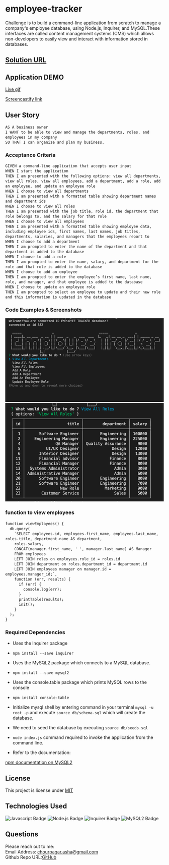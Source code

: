 # employee-tracker
Challenge is to build a command-line application from scratch to manage a company's employee database, using Node.js, Inquirer, and MySQL.These interfaces are called content management systems (CMS) which allows non-developers to easily view and interact with information stored in databases.

## [Solution URL](https://github.com/ashachakre0906/employee-tracker)

## Application DEMO

[Live gif](images/employeeTracker.gif)

[Screencastify link](https://watch.screencastify.com/v/ghrKO2GLVk2NqIsLT3e4)

## User Story
```
AS A business owner
I WANT to be able to view and manage the departments, roles, and employees in my company
SO THAT I can organize and plan my business.
```
### Acceptance Criteria
```
GIVEN a command-line application that accepts user input
WHEN I start the application
THEN I am presented with the following options: view all departments, view all roles, view all employees, add a department, add a role, add an employee, and update an employee role
WHEN I choose to view all departments
THEN I am presented with a formatted table showing department names and department ids
WHEN I choose to view all roles
THEN I am presented with the job title, role id, the department that role belongs to, and the salary for that role
WHEN I choose to view all employees
THEN I am presented with a formatted table showing employee data, including employee ids, first names, last names, job titles, departments, salaries, and managers that the employees report to
WHEN I choose to add a department
THEN I am prompted to enter the name of the department and that department is added to the database
WHEN I choose to add a role
THEN I am prompted to enter the name, salary, and department for the role and that role is added to the database
WHEN I choose to add an employee
THEN I am prompted to enter the employee’s first name, last name, role, and manager, and that employee is added to the database
WHEN I choose to update an employee role
THEN I am prompted to select an employee to update and their new role and this information is updated in the database
```
### Code Examples & Screenshots

<img src ="images/ASCII.png">
<img src ="images/ViewRoles.png">

### function to view employees
```
function viewEmployees() {
  db.query(
    `SELECT employees.id, employees.first_name, employees.last_name, roles.title, department.name AS department, 
    roles.salary, 
    CONCAT(manager.first_name, ' ', manager.last_name) AS Manager 
    FROM employees 
    LEFT JOIN roles on employees.role_id = roles.id 
    LEFT JOIN department on roles.department_id = department.id 
    LEFT JOIN employees manager on manager.id = employees.manager_id;`,
    function (err, results) {
      if (err) {
        console.log(err);
      }
      printTable(results);
      init();
    }
  );
}
```

### Required Dependencies

* Uses the Inquirer package 
 - `npm install --save inquirer`

* Uses the MySQL2 package which connects to a MySQL database.
- `npm install --save mysql2`

* Uses the console.table package which prints MySQL rows to the console
- `npm install console-table`
* Initialize mysql shell by entering command in your terminal `mysql -u root -p` and execute  `source db/schema.sql` which will create the database.
* We need to seed the database by executing `source db/seeds.sql`

* `node index.js` command required to invoke the application from the command line.

* Refer to the documentation:

[npm documentation on MySQL2](https://www.npmjs.com/package/mysql2#installation)

## License
This project is license under [MIT](https://choosealicense.com/licenses/mit/)
## Technologies Used

![Javascript Badge](https://img.shields.io/badge/Javascript-blue.svg)
![Node.js Badge](https://img.shields.io/badge/Node-yellow.svg)
![Inquirer Badge](https://img.shields.io/badge/Inquirer-orange.svg)
![MySQL2 Badge](https://img.shields.io/badge/MySQL2-magenta.svg)

## Questions
Please reach out to me:<br>
Email Address: chourpagar.asha@gmail.com <br>
Github Repo URL:[GitHub](https://github.com/ashachakre0906)



